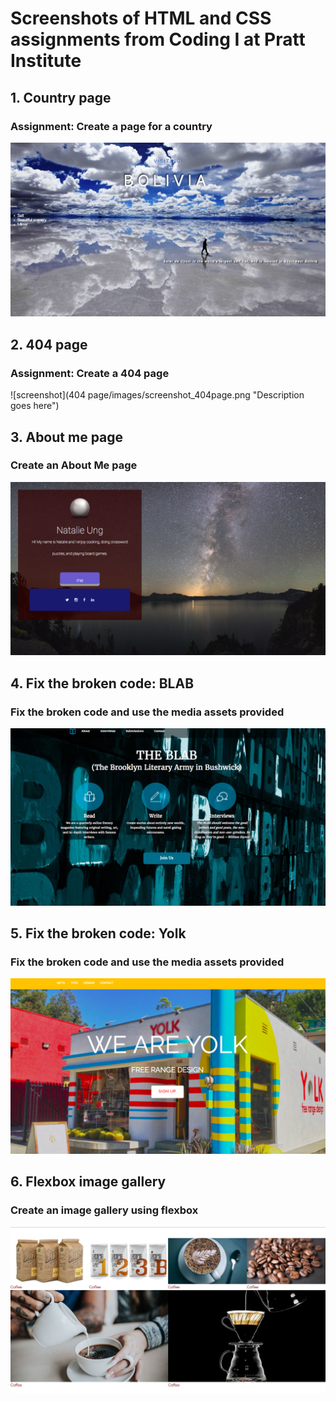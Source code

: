 <h1>Screenshots of HTML and CSS assignments from Coding I at Pratt Institute</h1>

<h2>1. Country page</h2>
<h3>Assignment: Create a page for a country</h3>

![screenshot](country_homework/screenshot_country.png)


<h2>2. 404 page</h2>
<h3>Assignment: Create a 404 page</h3>

![screenshot](404 page/images/screenshot_404page.png "Description goes here")


<h2>3. About me page</h2>
<h3>Create an About Me page</h3>

![screenshot](about_me/screenshot_about_me.png "Description goes here")

<h2>4. Fix the broken code: BLAB</h2>
<h3>Fix the broken code and use the media assets provided</h3>

![screenshot](blab/images/screenshot_blab.png)


<h2>5. Fix the broken code: Yolk</h2>
<h3>Fix the broken code and use the media assets provided</h3>

![screenshot](yolk/images/screenshot_yolk.png)


<h2>6. Flexbox image gallery</h2>
<h3>Create an image gallery using flexbox</h3>

![screenshot](flexbox_coffee/images/screenshot_flexbox.png)
